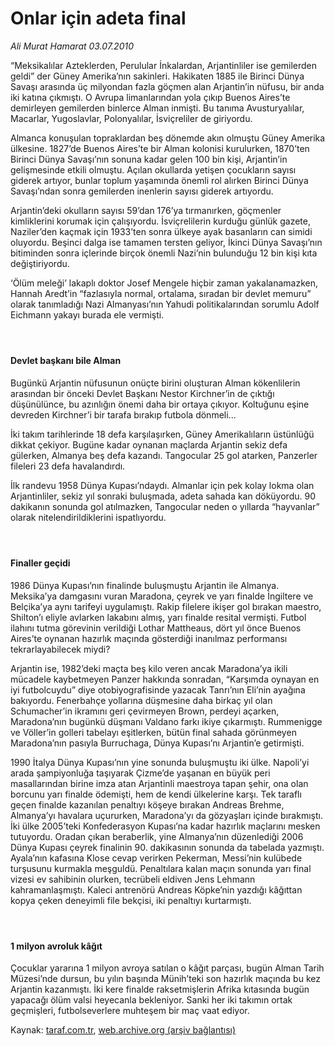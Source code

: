 # Onlar için adeta final

*Ali Murat Hamarat 03.07.2010*

<div class="yazi"><p>“Meksikalılar Azteklerden, Perulular İnkalardan, Arjantinliler ise gemilerden geldi” der Güney Amerika’nın sakinleri. Hakikaten 1885 ile Birinci Dünya Savaşı arasında üç milyondan fazla göçmen alan Arjantin’in nüfusu, bir anda iki katına çıkmıştı. O Avrupa limanlarından yola çıkıp Buenos Aires’te demirleyen gemilerden binlerce Alman inmişti. Bu tanıma Avusturyalılar, Macarlar, Yugoslavlar, Polonyalılar, İsviçreliler de giriyordu.</p>
<p>Almanca konuşulan topraklardan beş dönemde akın olmuştu Güney Amerika ülkesine. 1827’de Buenos Aires’te bir Alman kolonisi kurulurken, 1870’ten Birinci Dünya Savaşı’nın sonuna kadar gelen 100 bin kişi, Arjantin’in gelişmesinde etkili olmuştu. Açılan okullarda yetişen çocukların sayısı giderek artıyor, bunlar toplum yaşamında önemli rol alırken Birinci Dünya Savaşı’ndan sonra gemilerden inenlerin sayısı giderek artıyordu.</p>
<p>Arjantin’deki okulların sayısı 59’dan 176’ya tırmanırken, göçmenler kimliklerini korumak için çalışıyordu. İsviçrelilerin kurduğu günlük gazete, Naziler’den kaçmak için 1933’ten sonra ülkeye ayak basanların can simidi oluyordu. Beşinci dalga ise tamamen tersten geliyor, İkinci Dünya Savaşı’nın bitiminden sonra içlerinde birçok önemli Nazi’nin bulunduğu 12 bin kişi kıta değiştiriyordu.</p>
<p>‘Ölüm meleği’ lakaplı doktor Josef Mengele hiçbir zaman yakalanamazken, Hannah Aredt’in “fazlasıyla normal, ortalama, sıradan bir devlet memuru” olarak tanımladığı Nazi Almanyası’nın Yahudi politikalarından sorumlu Adolf Eichmann yakayı burada ele vermişti.</p>
<h4> </h4>
<h4>Devlet başkanı bile Alman</h4>
<p>Bugünkü Arjantin nüfusunun onüçte birini oluşturan Alman kökenlilerin arasından bir önceki Devlet Başkanı Nestor Kirchner’in de çıktığı düşünülünce, bu azınlığın önemi daha bir ortaya çıkıyor. Koltuğunu eşine devreden Kirchner’i bir tarafa bırakıp futbola dönmeli...</p>
<p>İki takım tarihlerinde 18 defa karşılaşırken, Güney Amerikalıların üstünlüğü dikkat çekiyor. Bugüne kadar oynanan maçlarda Arjantin sekiz defa gülerken, Almanya beş defa kazandı. Tangocular 25 gol atarken, Panzerler fileleri 23 defa havalandırdı.</p>
<p>İlk randevu 1958 Dünya Kupası’ndaydı. Almanlar için pek kolay lokma olan Arjantinliler, sekiz yıl sonraki buluşmada, adeta sahada kan döküyordu. 90 dakikanın sonunda gol atılmazken, Tangocular neden o yıllarda “hayvanlar” olarak nitelendirildiklerini ispatlıyordu.</p>
<h4> </h4>
<h4>Finaller geçidi</h4>
<p>1986 Dünya Kupası’nın finalinde buluşmuştu Arjantin ile Almanya. Meksika’ya damgasını vuran Maradona, çeyrek ve yarı finalde İngiltere ve Belçika’ya aynı tarifeyi uygulamıştı. Rakip filelere ikişer gol bırakan maestro, Shilton’ı eliyle avlarken lakabını almış, yarı finalde resital vermişti. Futbol ilahını tutma görevinin verildiği Lothar Mattheaus, dört yıl önce Buenos Aires’te oynanan hazırlık maçında gösterdiği inanılmaz performansı tekrarlayabilecek miydi?</p>
<p>Arjantin ise, 1982’deki maçta beş kilo veren ancak Maradona’ya ikili mücadele kaybetmeyen Panzer hakkında sonradan, “Karşımda oynayan en iyi futbolcuydu” diye otobiyografisinde yazacak Tanrı’nın Eli’nin ayağına bakıyordu. Fenerbahçe yollarına düşmesine daha birkaç yıl olan Schumacher’in ikramını geri çevirmeyen Brown, perdeyi açarken, Maradona’nın bugünkü düşmanı Valdano farkı ikiye çıkarmıştı. Rummenigge ve Völler’in golleri tabelayı eşitlerken, bütün final sahada görünmeyen Maradona’nın pasıyla Burruchaga, Dünya Kupası’nı Arjantin’e getirmişti.</p>
<p>1990 İtalya Dünya Kupası’nın yine sonunda buluşmuştu iki ülke. Napoli’yi arada şampiyonluğa taşıyarak Çizme’de yaşanan en büyük peri masallarından birine imza atan Arjantinli maestroya tapan şehir, ona olan borcunu yarı finalde ödemişti, hem de kendi ülkelerine karşı. Tek taraflı geçen finalde kazanılan penaltıyı köşeye bırakan Andreas Brehme, Almanya’yı havalara uçururken, Maradona’yı da gözyaşları içinde bırakmıştı. İki ülke 2005’teki Konfederasyon Kupası’na kadar hazırlık maçlarını mesken tutuyordu. Oradan çıkan beraberlik, yine Almanya’nın düzenlediği 2006 Dünya Kupası çeyrek finalinin 90. dakikasının sonunda da tabelada yazmıştı. Ayala’nın kafasına Klose cevap verirken Pekerman, Messi’nin kulübede turşusunu kurmakla meşguldü. Penaltılara kalan maçın sonunda yarı final vizesi ev sahibinin olurken, tecrübeli eldiven Jens Lehmann kahramanlaşmıştı. Kaleci antrenörü Andreas Köpke’nin yazdığı kâğıttan kopya çeken deneyimli file bekçisi, iki penaltıyı kurtarmıştı.</p>
<h4> </h4>
<h4>1 milyon avroluk kâğıt</h4>
<p>Çocuklar yararına 1 milyon avroya satılan o kâğıt parçası, bugün Alman Tarih Müzesi’nde dursun, bu yılın başında Münih’teki son hazırlık maçında bu kez Arjantin kazanmıştı. İki kere finalde raksetmişlerin Afrika kıtasında bugün yapacağı ölüm valsi heyecanla bekleniyor. Sanki her iki takımın ortak geçmişleri, futbolseverlere muhteşem bir maç vaat ediyor.</p></div>

Kaynak: [taraf.com.tr](http://www.taraf.com.tr:80/ali-murat-hamarat/makale-onlar-icin-adeta-final.htm), [web.archive.org (arşiv bağlantısı)](http://web.archive.org/web/20100705084027/http://www.taraf.com.tr:80/ali-murat-hamarat/makale-onlar-icin-adeta-final.htm)

